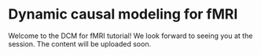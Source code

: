 # Dynamic causal modeling for fMRI

Welcome to the DCM for fMRI tutorial! We look forward to seeing you at the session. The content will be uploaded soon.
